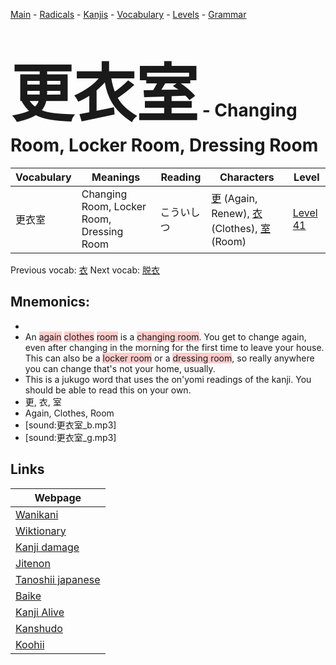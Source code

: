 <style> bigfont {font-size: 100px}</style>
[Main](../README.md) -
[Radicals](../radicals.md) -
[Kanjis](../kanjis.md) -
[Vocabulary](../vocabulary.md) -
[Levels](../levels.md) -
[Grammar](../grammar.md)
# <bigfont> 更衣室</bigfont> - Changing Room, Locker Room, Dressing Room 

| Vocabulary | Meanings | Reading | Characters | Level |
| --- | --- | --- | --- | --- |
| 更衣室 | Changing Room, Locker Room, Dressing Room | こういしつ |  [更](../kanjis/更.md) (Again, Renew), [衣](../kanjis/衣.md) (Clothes), [室](../kanjis/室.md) (Room) | [Level 41](../levels/wk_level41.md) |

Previous vocab: [衣](衣.md) Next vocab: [脱衣](脱衣.md) 

## Mnemonics:

* 
* An <span style="background-color:#ffcccb"> again</span> <span style="background-color:#ffcccb"> clothes</span> <span style="background-color:#ffcccb"> room</span> is a <span style="background-color:#ffcccb"> changing room</span>. You get to change again, even after changing in the morning for the first time to leave your house. This can also be a <span style="background-color:#ffcccb"> locker room</span> or a <span style="background-color:#ffcccb"> dressing room</span>, so really anywhere you can change that's not your home, usually.
* This is a jukugo word that uses the on'yomi readings of the kanji. You should be able to read this on your own.
* 更, 衣, 室
* Again, Clothes, Room
* [sound:更衣室_b.mp3]
* [sound:更衣室_g.mp3]


## Links 

| Webpage |
| --- |
| [Wanikani          ](https://www.wanikani.com/kanji/更衣室) |
| [Wiktionary        ](https://en.wiktionary.org/wiki/更衣室) |
| [Kanji damage      ](http://www.kanjidamage.com/kanji/search?utf8=✓&q=更衣室) |
| [Jitenon           ](https://jitenon.com/kanji/更衣室) |
| [Tanoshii japanese ](https://www.tanoshiijapanese.com/dictionary/kanji.cfm?k=更衣室) |
| [Baike             ](https://baike.baidu.com/item/更衣室) |
| [Kanji Alive       ](https://app.kanjialive.com/更衣室) |
| [Kanshudo          ](https://www.kanshudo.com/searchmn?q=更衣室) |
| [Koohii            ](https://kanji.koohii.com/study/kanji/更衣室) |
